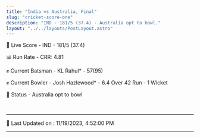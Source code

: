 ```yaml
---
title: "India vs Australia, Final"
slug: "cricket-score-one"
description: "IND - 181/5 (37.4) - Australia opt to bowl."
layout: "../../layouts/PostLayout.astro"
---
```


🔴 Live Score - IND - 181/5 (37.4)  

📊 Run Rate - CRR: 4.81  

✊ Current Batsman - KL Rahul* - 57(95)  

✊ Current Bowler - Josh Hazlewood* - 6.4 Over 42 Run - 1 Wicket  

📑 Status - Australia opt to bowl

<br />

***

📝 Last Updated on : 11/19/2023, 4:52:00 PM

***

